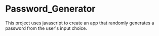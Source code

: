 # Password_Generator
This project uses javascript to create an app that randomly generates a password from the user's input choice.
